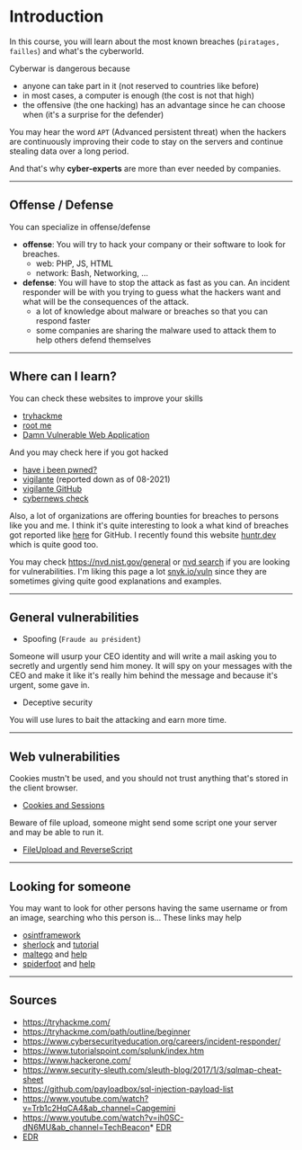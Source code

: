# Introduction

In this course, you will learn about the most known
breaches (``piratages, failles``) and what's the
cyberworld.

Cyberwar is dangerous because

* anyone can take part in it (not reserved to countries
    like before)
* in most cases, a computer is enough (the cost is not that high)
* the offensive (the one hacking) has an advantage
since he can choose when (it's a surprise for the defender)

You may hear the word ``APT`` (Advanced persistent threat)
when the hackers are continuously improving their code
to stay on the servers and continue stealing
data over a long period.

And that's why **cyber-experts** are more than ever
needed by companies.

<hr class="sr">

## Offense / Defense

You can specialize in offense/defense

* **offense**: You will try to hack your company or their
software to look for breaches.
    * web: PHP, JS, HTML
    * network: Bash, Networking, ...
* **defense**: You will have to stop the attack as fast 
  as you can. An incident responder will be with you
  trying to guess what the hackers want and what will
  be the consequences of the attack.
    * a lot of knowledge about malware or breaches
    so that you can respond faster
    * some companies are sharing the malware used
    to attack them to help others defend themselves

<hr class="sl">

## Where can I learn?

You can check these websites to improve your skills

* [tryhackme](https://tryhackme.com/)
* [root me](https://www.root-me.org/)
* [Damn Vulnerable Web Application](https://dvwa.co.uk/)

And you may check here if you got hacked

* [have i been pwned?](https://haveibeenpwned.com/)
* [vigilante](https://vigilante.pw/) (reported down as of 08-2021)
* [vigilante GitHub](https://github.com/wedataintelligence/Vigilante.pw/blob/master/data.csv)
* [cybernews check](https://cybernews.com/personal-data-leak-check/)

Also, a lot of organizations are offering bounties for breaches
to persons like you and me. I think it's quite interesting
to look a what kind of breaches got reported like
[here](https://bounty.github.com/) for GitHub. I recently
found this website [huntr.dev](https://huntr.dev/)
which is quite good too.

You may check <https://nvd.nist.gov/general> 
or [nvd search](https://nvd.nist.gov/vuln/search/results?form_type=Basic&results_type=overview&search_type=all)
if you are looking for vulnerabilities. I'm liking
this page a lot [snyk.io/vuln](https://snyk.io/vuln) since
they are sometimes giving quite good explanations and examples.

<hr class="sr">

## General vulnerabilities

* Spoofing (`Fraude au président`)

Someone will usurp your CEO identity and will write
a mail asking you to secretly and urgently send him
money. It will spy on your messages with the CEO
and make it like it's really him behind the message
and because it's urgent, some gave in.

* Deceptive security

You will use lures to bait the attacking and earn
more time.

<hr class="sl">

## Web vulnerabilities

Cookies mustn't be used, and you should not trust anything
that's stored in the client browser.

* [Cookies and Sessions](web/cookies.md)

Beware of file upload, someone might send some script
one your server and may be able to run it.

* [FileUpload and ReverseScript](web/upload.md)

[comment]: <> (When using URLs like``profile/5``, the user will)

[comment]: <> (try to replace ``5`` by another value. You should remember)

[comment]: <> (to check that he can do that for this page. You can)

[comment]: <> (use software to automate this, but this time for forms)

[comment]: <> (like a login one.)

[comment]: <> (* [Login]&#40;web/login.md&#41;)

<hr class="sl">

## Looking for someone

You may want to look for other persons having the same
username or from an image, searching who this person
is... These links may help

* [osintframework](https://osintframework.com/)
* [sherlock](https://sherlock-project.github.io/) and [tutorial](https://www.geeksforgeeks.org/sherlock-hunt-username-on-social-media-kali-linux-tool/)
* [maltego](https://www.maltego.com/) and [help](https://en.kali.tools/?p=24)
* [spiderfoot](https://www.spiderfoot.net/) and [help](https://www.hackingloops.com/spiderfoot/)

<hr class="sr">

## Sources

* <https://tryhackme.com/>
* <https://tryhackme.com/path/outline/beginner>
* <https://www.cybersecurityeducation.org/careers/incident-responder/>
* <https://www.tutorialspoint.com/splunk/index.htm>
* <https://www.hackerone.com/>
* <https://www.security-sleuth.com/sleuth-blog/2017/1/3/sqlmap-cheat-sheet>
* <https://github.com/payloadbox/sql-injection-payload-list>
* <https://www.youtube.com/watch?v=Trb1c2HqCA4&ab_channel=Capgemini>
* <https://www.youtube.com/watch?v=ih0SC-dN6MU&ab_channel=TechBeacon>* [EDR](https://www.cisco.com/c/en/us/products/security/endpoint-security/what-is-endpoint-detection-response-edr.html)
* [EDR](https://www.mcafee.com/enterprise/en-us/security-awareness/endpoint/what-is-endpoint-detection-and-response.html)